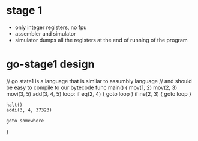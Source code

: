 # stage 1

- only integer registers, no fpu
- assembler and simulator
- simulator dumps all the registers at the end of running of the program

# go-stage1 design

// go state1 is a language that is similar to assumbly language
// and should be easy to compile to our bytecode
func main() {
    mov(1, 2)
    mov(2, 3)
    movi(3, 5)
    add(3, 4, 5)
loop:
    if eq(2, 4) { goto loop }
    if ne(2, 3) { goto loop }
    
    halt()
    addi(3, 4, 37323)
    
    goto somewhere
}

